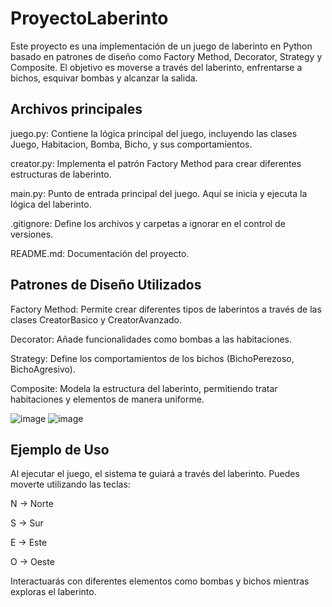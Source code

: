 # ProyectoLaberinto

Este proyecto es una implementación de un juego de laberinto en Python basado en patrones de diseño como Factory Method, Decorator, Strategy y Composite. El objetivo es moverse a través del laberinto, enfrentarse a bichos, esquivar bombas y alcanzar la salida.

## Archivos principales

juego.py: Contiene la lógica principal del juego, incluyendo las clases Juego, Habitacion, Bomba, Bicho, y sus comportamientos.

creator.py: Implementa el patrón Factory Method para crear diferentes estructuras de laberinto.

main.py: Punto de entrada principal del juego. Aquí se inicia y ejecuta la lógica del laberinto.

.gitignore: Define los archivos y carpetas a ignorar en el control de versiones.

README.md: Documentación del proyecto.

## Patrones de Diseño Utilizados

Factory Method: Permite crear diferentes tipos de laberintos a través de las clases CreatorBasico y CreatorAvanzado.

Decorator: Añade funcionalidades como bombas a las habitaciones.

Strategy: Define los comportamientos de los bichos (BichoPerezoso, BichoAgresivo).

Composite: Modela la estructura del laberinto, permitiendo tratar habitaciones y elementos de manera uniforme.

![image](https://github.com/user-attachments/assets/c9814ee6-2680-4bb3-95ed-da839d0f6510)
![image](https://github.com/user-attachments/assets/519146c8-30f2-4b0c-a0ee-de7ab49d65df)

## Ejemplo de Uso

Al ejecutar el juego, el sistema te guiará a través del laberinto. Puedes moverte utilizando las teclas:

N → Norte

S → Sur

E → Este

O → Oeste

Interactuarás con diferentes elementos como bombas y bichos mientras exploras el laberinto.
